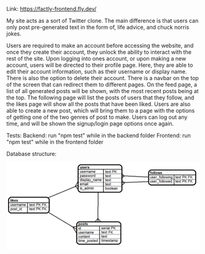 
Link: https://factly-frontend.fly.dev/

My site acts as a sort of Twitter clone. The main difference is that users can only post pre-generated text in the form of, life advice, and chuck norris jokes.

Users are required to make an account before accessing the website, and once they create their account, they unlock the ability to interact with the rest of the site. Upon logging into ones account, or upon making a new account, users will be directed to their profile page. Here, they are able to edit their account information, such as their username or display name. There is also the option to delete their account. There is a navbar on the top of the screen that can redirect them to different pages. On the feed page, a list of all generated posts will be shown, with the most recent posts being at the top. The following page will list the posts of users that they follow, and the likes page will show all the posts that have been liked. Users are also able to create a new post, which will bring them to a page with the options of getting one of the two genres of post to make. Users can log out any time, and will be shown the signup/login page options once again.



Tests:
    Backend: run "npm test" while in the backend folder
    Frontend: run "npm test" while in the frontend folder



Database structure:

![capstone db](<capstone-db-schema.png>)

